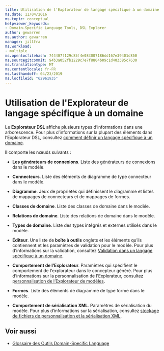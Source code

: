 ```yaml
---
title: Utilisation de l'Explorateur de langage spécifique à un domaine
ms.date: 11/04/2016
ms.topic: conceptual
helpviewer_keywords:
- Domain-Specific Language Tools, DSL Explorer
author: gewarren
ms.author: gewarren
manager: jillfra
ms.workload:
- multiple
ms.openlocfilehash: 744407f129c85f4e083007186dd167e39401d850
ms.sourcegitcommit: 94b3a052fb1229c7e7f8804b09c1d403385c7630
ms.translationtype: MT
ms.contentlocale: fr-FR
ms.lasthandoff: 04/23/2019
ms.locfileid: "62961935"
---
```

# <a name="working-with-the-domain-specific-language-explorer"></a>Utilisation de l'Explorateur de langage spécifique à un domaine
Le **Explorateur DSL** affiche plusieurs types d’informations dans une arborescence. Pour plus d’informations sur la plupart des éléments dans l’Explorateur DSL, consultez [comment définir un langage spécifique à un domaine](../modeling/how-to-define-a-domain-specific-language.md).

 Il comporte les nœuds suivants :

- **Les générateurs de connexions**. Liste des générateurs de connexions dans le modèle.

- **Connecteurs**. Liste des éléments de diagramme de type connecteur dans le modèle.

- **Diagramme**. Jeux de propriétés qui définissent le diagramme et listes de mappages de connecteurs et de mappages de formes.

- **Classes de domaine**. Liste des classes de domaine dans le modèle.

- **Relations de domaine**. Liste des relations de domaine dans le modèle.

- **Types de domaine**. Liste des types intégrés et externes utilisés dans le modèle.

- **Éditeur**. Une liste de **boîte à outils** onglets et les éléments qu’ils contiennent et les paramètres de validation pour le modèle. Pour plus d’informations sur la validation, consultez [Validation dans un langage spécifique à un domaine](../modeling/validation-in-a-domain-specific-language.md).

- **Comportement de l’Explorateur**. Paramètres qui spécifient le comportement de l'explorateur dans le concepteur généré. Pour plus d’informations sur la personnalisation de l’Explorateur, consultez [personnalisation de l’Explorateur de modèles](../modeling/customizing-the-model-explorer.md).

- **Formes**. Liste des éléments de diagramme de type forme dans le modèle.

- **Comportement de sérialisation XML**. Paramètres de sérialisation du modèle. Pour plus d’informations sur la sérialisation, consultez [stockage de fichiers de personnalisation et la sérialisation XML](../modeling/customizing-file-storage-and-xml-serialization.md).

## <a name="see-also"></a>Voir aussi

- [Glossaire des Outils Domain-Specific Language](https://msdn.microsoft.com/ca5e84cb-a315-465c-be24-76aa3df276aa)

